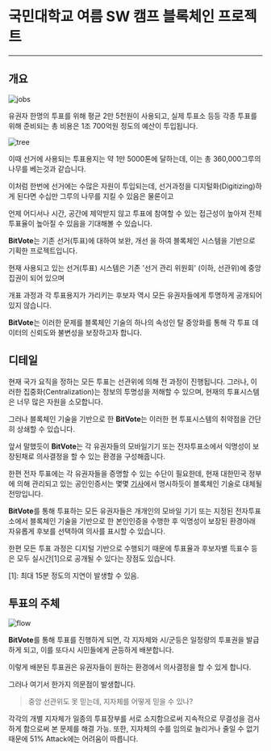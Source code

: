 국민대학교 여름 SW 캠프 블록체인 프로젝트
======================================
----------
개요
--
![jobs](https://user-images.githubusercontent.com/20515076/44042379-0e3cdc62-9f5b-11e8-8ba9-26e3c4adc77d.jpeg)

유권자 한명의 투표를 위해 평균 2만 5천원이 사용되고, 실제 투표소 등등 각종 투표를 위해 준비되는 총 비용은 1조 700억원 정도의 예산이 투입됩니다. 

![tree](https://user-images.githubusercontent.com/20515076/44042347-fa2cc444-9f5a-11e8-9e8c-8ad5837c49bd.jpeg)

이때 선거에 사용되는 투표용지는 약 1만 5000톤에 달하는데, 이는 총 360,000그루의 나무를 베는것과 같습니다.

이처럼 한번에 선거에는 수많은 자원이 투입되는데, 선거과정을 디지털화(Digitizing)하게 된다면 수십만 그루의 나무를 지킬 수 있음은 물론이고 

언제 어디서나 시간, 공간에 제약받지 않고 투표에 참여할 수 있는 접근성이 높아져 전체 투표율이 높아질 수 있음을 기대해볼 수 있습니다.

**BitVote**는 기존 선거(투표)에 대하여 보완, 개선 을 하여 블록체인 시스템을 기반으로
기획한 프로젝트입니다.

현재 사용되고 있는 선거(투표) 시스템은 기존 '선거 관리 위원회' (이하, 선관위)에 중앙집권이 되어 있으며 

개표 과정과 각 투표용지가 가리키는 후보자 역시 모든 유권자들에게 투명하게 공개되어 있지 않습니다.

**BitVote**는 이러한 문제를 블록체인 기술의 하나의 속성인 탈 중앙화를 통해
각 투표 데이터의 신뢰도와 불변성을 보장하고자 합니다.

디테일
--
현재 국가 요직을 정하는 모든 투표는 선관위에 의해 전 과정이 진행됩니다. 그러나, 이러한 집중화(Centralization)는 정보의 투명성을 저해할 수 있으며, 현재의 투표시스템은 너무 많은 자원을 소모합니다.

그러나 블록체인 기술을 기반으로 한 **BitVote**는 이러한 현 투표시스템의 취약점을 간단히 상쇄할 수 있습니다.

앞서 말했듯이 **BitVote**는 각 유권자들의 모바일기기 또는 전자투표소에서 익명성이 보장된채로 의사결정을 할 수 있는 환경을 구성해줍니다.

한편 전자 투표에는 각 유권자들을 증명할 수 있는 수단이 필요한데, 현재 대한민국 정부에 의해 관리되고 있는 공인인증서는 몇몇 [기사](https://tokenpost.kr/article-2760)에서 명시하듯이 블록체인 기술로 대체될 전망입니다.

**BitVote**를 통해 투표하는 모든 유권자들은 개개인의 모바일 기기 또는 지정된 전자투표소에서 블록체인 기술을 기반으로 한 본인인증을 수행한 후 익명성이 보장된 환경아래 자유롭게 후보를 선택하여 의사를 표시할 수 있습니다.

한편 모든 투표 과정은 디지털 기반으로 수행되기 때문에 투표율과 후보자별 득표수 등은 모두 실시간[1]으로 공개될 수 있다는 장점도 있습니다.

[1]: 최대 15분 정도의 지연이 발생할 수 있음.

투표의 주체
--
![flow](https://user-images.githubusercontent.com/20515076/44042553-8849e9b4-9f5b-11e8-9495-fa736119492e.png)

**BitVote**를 통해 투표를 진행하게 되면, 각 지자체와 시/군등은 일정량의 투표권을 발급하게 되고, 이를 또다시 시민들에게 균등하게 배분합니다.

이렇게 배분된 투표권은 유권자들이 원하는 환경에서 의사결정을 할 수 있게 합니다.

그러나 여기서 한가지 의문점이 발생합니다.

> 중앙 선관위도 못 믿는데, 지자체를 어떻게 믿을 수 있나?

각각의 개별 지자체가 일종의 투표장부를 서로 소지함으로써 지속적으로 무결성을 검사하게 함으로써 본 문제를 해결 가능.
또한, 지자체의 수를 임의로 늘리거나 줄일 수 없기 때문에 51% Attack에는 어려움이 따릅니다.